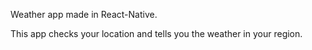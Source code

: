 Weather app made in React-Native.

This app checks your location and tells you the weather in your region.



